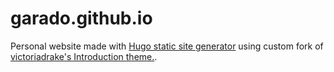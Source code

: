 # garado.github.io

Personal website made with [Hugo static site generator](https://gohugo.io/) using custom fork of [victoriadrake's Introduction theme.](https://github.com/victoriadrake/hugo-theme-introduction).
